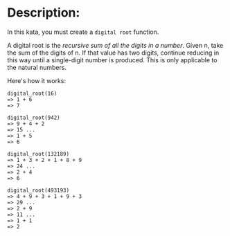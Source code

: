 # Description:

In this kata, you must create a `digital root` function.

A digital root is the _recursive sum of all the digits in a number_. Given n, take the sum of the digits of n. If that value has two digits, continue reducing in this way until a single-digit number is produced. This is only applicable to the natural numbers.

Here's how it works:
```
digital_root(16)
=> 1 + 6
=> 7

digital_root(942)
=> 9 + 4 + 2
=> 15 ...
=> 1 + 5
=> 6

digital_root(132189)
=> 1 + 3 + 2 + 1 + 8 + 9
=> 24 ...
=> 2 + 4
=> 6

digital_root(493193)
=> 4 + 9 + 3 + 1 + 9 + 3
=> 29 ...
=> 2 + 9
=> 11 ...
=> 1 + 1
=> 2
```